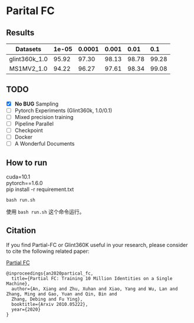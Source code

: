 # Parital FC


## Results

|   Datasets        | 1e-05 | 0.0001 | 0.001 |  0.01 |  0.1  |
| :---:             | :---  | :---   | :---  | :---  | :---  | 
| glint360k_1.0     | 95.92 | 97.30  | 98.13 | 98.78 | 99.28 |
| MS1MV2_1.0        | 94.22 | 96.27  | 97.61 | 98.34 | 99.08 |

## TODO

- [x] **No BUG** Sampling  
- [ ] Pytorch Experiments (Glint360k, 1.0/0.1)   
- [ ] Mixed precision training  
- [ ] Pipeline Parallel  
- [ ] Checkpoint  
- [ ] Docker  
- [ ] A Wonderful Documents  

## How to run
cuda=10.1  
pytorch==1.6.0  
pip install -r requirement.txt  

```shell
bash run.sh
```
使用 `bash run.sh` 这个命令运行。


## Citation
If you find Partial-FC or Glint360K useful in your research, please consider to cite the following related paper: 

[Partial FC](https://arxiv.org/abs/2010.05222)
```
@inproceedings{an2020partical_fc,
  title={Partial FC: Training 10 Million Identities on a Single Machine},
  author={An, Xiang and Zhu, Xuhan and Xiao, Yang and Wu, Lan and Zhang, Ming and Gao, Yuan and Qin, Bin and
  Zhang, Debing and Fu Ying},
  booktitle={Arxiv 2010.05222},
  year={2020}
}
```
